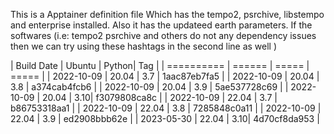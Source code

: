 This is a Apptainer definition file Which has the tempo2, psrchive, libstempo and enterprise installed. Also it has the updateed earth parameters.
If the softwares (i.e: tempo2 psrchive and others do not any dependency issues then we can try using these hashtags in the second line as well )


| Build Date | Ubuntu |	Python| 	Tag |
| ========== | ====== | ===== | ===== |
| 2022-10-09 |	20.04 |	3.7	| 1aac87eb7fa5 |
| 2022-10-09 |	20.04	| 3.8	| a374cab4fcb6 |
| 2022-10-09 | 	20.04	| 3.9	| 5ae537728c69 |
| 2022-10-09 |  20.04	| 3.10| f3079808ca8c |
| 2022-10-09 |	22.04	| 3.7	| b86753318aa1 |
| 2022-10-09 |	22.04	| 3.8	| 7285848c0a11 |
| 2022-10-09 |	22.04	| 3.9	| ed2908bbb62e |
| 2023-05-30 |	22.04	| 3.10|	4d70cf8da953 |
